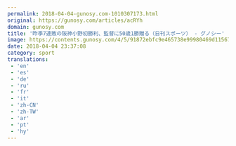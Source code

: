 ```yaml
---
permalink: 2018-04-04-gunosy.com-1010307173.html
original: https://gunosy.com/articles/acRYh
domain: gunosy.com
title: '昨季7連敗の阪神小野初勝利、監督に50歳1勝贈る（日刊スポーツ） - グノシー'
image: https://contents.gunosy.com/4/5/91872ebfc9e465738e99980469d11567_content.jpg
date: 2018-04-04 23:37:08
category: sport
translations: 
 - 'en'
 - 'es'
 - 'de'
 - 'ru'
 - 'fr'
 - 'it'
 - 'zh-CN'
 - 'zh-TW'
 - 'ar'
 - 'pt'
 - 'hy'
---
```


